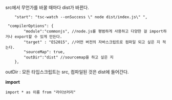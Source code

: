 src에서 무언가를 바꿀 때마다 dist가 바뀐다.

```
    "start": "tsc-watch --onSuccess \" node dist/index.js\" ",
```

```
 "compilerOptions": {
        "module":"commonjs", //node.js를 평범하게 사용하고 다양한 걸 import하거나 export할 수 있게 만든다.
        "target" : "ES2015", //어떤 버전의 자바스크립트로 컴파일 되고 싶은 지 적는다.
        "sourceMap": true,
        "outDir":"dist" //sourcemap을 하고 싶은 지
    },
```

outDir : 모든 타입스크립트는 src, 컴파일된 것은 dist에 들어간다.

**import**

```
import * as 이름 from "라이브러리"
```
